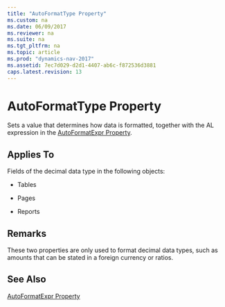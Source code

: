 ```yaml
---
title: "AutoFormatType Property"
ms.custom: na
ms.date: 06/09/2017
ms.reviewer: na
ms.suite: na
ms.tgt_pltfrm: na
ms.topic: article
ms.prod: "dynamics-nav-2017"
ms.assetid: 7ec7d029-d2d1-4407-ab6c-f872536d3881
caps.latest.revision: 13
---
```

# AutoFormatType Property
Sets a value that determines how data is formatted, together with the AL expression in the [AutoFormatExpr Property](devenv-autoformatexpr-property.md).  
  
## Applies To  
 Fields of the decimal data type in the following objects:  
  
-   Tables  
  
-   Pages  
  
-   Reports  
  
## Remarks  
 These two properties are only used to format decimal data types, such as amounts that can be stated in a foreign currency or ratios.  
    
## See Also  
 [AutoFormatExpr Property](devenv-autoformatexpr-property.md)